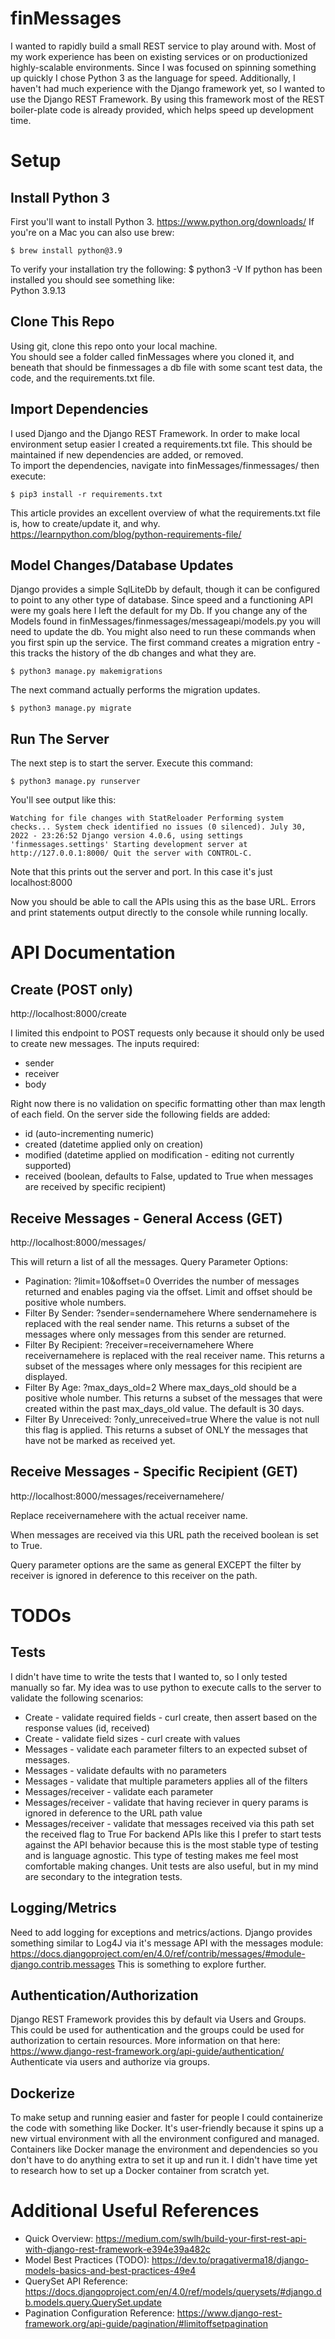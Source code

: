 # finMessages
I wanted to rapidly build a small REST service to play around with.  Most of my work experience has been on existing services or on productionized highly-scalable environments.  Since I was focused on spinning something up quickly I chose Python 3 as the language for speed.  Additionally, I haven't had much experience with the Django framework yet, so I wanted to use the Django REST Framework.  By using this framework most of the REST boiler-plate code is already provided, which helps speed up development time.

# Setup
## Install Python 3
First you'll want to install Python 3.
https://www.python.org/downloads/
If you're on a Mac you can also use brew:

`$ brew install python@3.9`

To verify your installation try the following:
$ python3 -V
If python has been installed you should see something like:  
Python 3.9.13

## Clone This Repo
Using git, clone this repo onto your local machine.  
You should see a folder called finMessages where you cloned it, and beneath that should be finmessages a db file with some scant test data, the code, and the requirements.txt file.

## Import Dependencies
I used Django and the Django REST Framework.  In order to make local environment setup easier I created a requirements.txt file.  This should be maintained if new dependencies are added, or removed.  
To import the dependencies, navigate into finMessages/finmessages/  then execute:

`$ pip3 install -r requirements.txt`

This article provides an excellent overview of what the requirements.txt file is, how to create/update it, and why.  
https://learnpython.com/blog/python-requirements-file/

## Model Changes/Database Updates
Django provides a simple SqlLiteDb by default, though it can be configured to point to any other type of database.  Since speed and a functioning API were my goals here I left the default for my Db.  If you change any of the Models found in finMessages/finmessages/messageapi/models.py you will need to update the db.  You might also need to run these commands when you first spin up the service.
The first command creates a migration entry - this tracks the history of the db changes and what they are.

`$ python3 manage.py makemigrations`

The next command actually performs the migration updates.

`$ python3 manage.py migrate`

## Run The Server
The next step is to start the server. Execute this command:

`$ python3 manage.py runserver`

You'll see output like this:

`Watching for file changes with StatReloader
Performing system checks...
System check identified no issues (0 silenced).
July 30, 2022 - 23:26:52
Django version 4.0.6, using settings 'finmessages.settings'
Starting development server at http://127.0.0.1:8000/
Quit the server with CONTROL-C.`

Note that this prints out the server and port.  In this case it's just localhost:8000

Now you should be able to call the APIs using this as the base URL.  Errors and print statements output directly to the console while running locally.

# API Documentation
## Create  (POST only)
http://localhost:8000/create

I limited this endpoint to POST requests only because it should only be used to create new messages.  The inputs required:
* sender
* receiver
* body

Right now there is no validation on specific formatting other than max length of each field.
On the server side the following fields are added:
* id  (auto-incrementing numeric)
* created (datetime applied only on creation)
* modified (datetime applied on modification - editing not currently supported)
* received (boolean, defaults to False, updated to True when messages are received by specific recipient)

## Receive Messages - General Access  (GET)
http://localhost:8000/messages/

This will return a list of all the messages.
Query Parameter Options:
* Pagination: ?limit=10&offset=0  Overrides the number of messages returned and enables paging via the offset.  Limit and offset should be positive whole numbers.  
* Filter By Sender:  ?sender=sendernamehere  Where sendernamehere is replaced with the real sender name.  This returns a subset of the messages where only messages from this sender are returned.
* Filter By Recipient:  ?receiver=receivernamehere  Where receivernamehere is replaced with the real receiver name.  This returns a subset of the messages where only messages for this recipient are displayed.
* Filter By Age:  ?max_days_old=2  Where max_days_old should be a positive whole number.  This returns a subset of the messages that were created within the past max_days_old value.  The default is 30 days.
* Filter By Unreceived:  ?only_unreceived=true  Where the value is not null this flag is applied.  This returns a subset of ONLY the messages that have not be marked as received yet.

## Receive Messages - Specific Recipient  (GET)
http://localhost:8000/messages/receivernamehere/

Replace receivernamehere with the actual receiver name.

When messages are received via this URL path the received boolean is set to True.

Query parameter options are the same as general EXCEPT the filter by receiver is ignored in deference to this receiver on the path.

# TODOs
## Tests
I didn't have time to write the tests that I wanted to, so I only tested manually so far.  My idea was to use python to execute calls to the server to validate the following scenarios:
* Create - validate required fields - curl create, then assert based on the response values (id, received)
* Create - validate field sizes - curl create with values 
* Messages - validate each parameter filters to an expected subset of messages.
* Messages - validate defaults with no parameters
* Messages - validate that multiple parameters applies all of the filters
* Messages/receiver - validate each parameter
* Messages/receiver - validate that having reciever in query params is ignored in deference to the URL path value
* Messages/receiver - validate that messages received via this path set the received flag to True 
For backend APIs like this I prefer to start tests against the API behavior because this is the most stable type of testing and is language agnostic.  This type of testing makes me feel most comfortable making changes.  Unit tests are also useful, but in my mind are secondary to the integration tests.

## Logging/Metrics
Need to add logging for exceptions and metrics/actions.  Django provides something similar to Log4J via it's message API with the messages module:
https://docs.djangoproject.com/en/4.0/ref/contrib/messages/#module-django.contrib.messages  This is something to explore further.

## Authentication/Authorization
Django REST Framework provides this by default via Users and Groups.  This could be used for authentication and the groups could be used for authorization to certain resources.  More information on that here:  
https://www.django-rest-framework.org/api-guide/authentication/  Authenticate via users and authorize via groups.

## Dockerize 
To make setup and running easier and faster for people I could containerize the code with something like Docker.  It's user-friendly because it spins up a new virtual environment with all the environment configured and managed.  Containers like Docker manage the environment and dependencies so you don't have to do anything extra to set it up and run it.  I didn't have time yet to research how to set up a Docker container from scratch yet.  

# Additional Useful References
* Quick Overview: https://medium.com/swlh/build-your-first-rest-api-with-django-rest-framework-e394e39a482c
* Model Best Practices (TODO):  https://dev.to/pragativerma18/django-models-basics-and-best-practices-49e4
* QuerySet API Reference:  https://docs.djangoproject.com/en/4.0/ref/models/querysets/#django.db.models.query.QuerySet.update
* Pagination Configuration Reference: https://www.django-rest-framework.org/api-guide/pagination/#limitoffsetpagination
